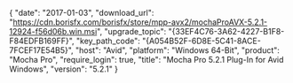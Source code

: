 {
  "date": "2017-01-03",
  "download_url": "https://cdn.borisfx.com/borisfx/store/mpp-avx2/mochaProAVX-5.2.1-12924-f56d06b.win.msi",
  "upgrade_topic": "{33EF4C76-3A62-4227-B1F8-F84EDFB169FF}",
  "key_path_code": "{A054B52F-6D8E-5C41-8ACE-7FCEF17E54B5}",
  "host": "Avid",
  "platform": "Windows 64-Bit",
  "product": "Mocha Pro",
  "require_login": true,
  "title": "Mocha Pro 5.2.1 Plug-In for Avid Windows",
  "version": "5.2.1"
}
